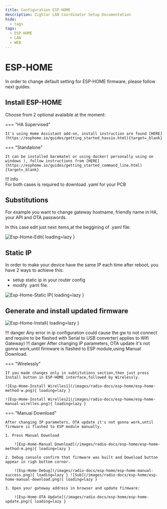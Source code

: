 ```yaml
---
title: Configuration ESP-HOME
description: ZigStar LAN Coordinator Setup Documentation
hide:
  - tags
tags:
  - ESP-HOME
  - LAN
  - WEB
---
```


# ESP-HOME

In order to change default setting for ESP-HOME firmware, please follow next guides.

## Install ESP-HOME 

Choose from 2 optional avalaible at the moment:

=== "HA Supervised"

	It's using Home Assistant add-on, install instruction are found [HERE](https://esphome.io/guides/getting_started_hassio.html){target=_blank}
	
=== "Standalone"

	It can be installed barematel or using docker( personally using on windows ), follow instructions from [HERE](https://esphome.io/guides/getting_started_command_line.html){target=_blank}
	
!!! info	
	For both cases is required to download .yaml for your PCB

## Substitutions

For example you want to change gateway hostname, friendly name in HA, your API and OTA passwords.

In this case edit just next items,at the beggining of .yaml file:

![Esp-Home-Edit](/images/radio-docs/esp-home/esp-home-sub.png){ loading=lazy }

## Static IP

In order to make your device have the same IP each time after reboot, you have 2 ways to achieve this: 

- setup static ip in your router config 
- modify .yaml file.

![Esp-Home-Static IP](/images/radio-docs/esp-home/esp-home-static.png){ loading=lazy }

## Generate and install updated firmware

![Esp-Home-Install](/images/radio-docs/esp-home/esp-home-install.png){ loading=lazy }


!!! danger
	Any error in ip configuration could cause the gw to not connect and require to be flashed with Serial to USB converter( applies to Wifi Gateway)
!!! danger
	After changing IP parameters, OTA update it's not gonna work,until firmware is flashed to ESP module,using Manual Download.
		
=== "Wirelessly"

	If you made changes only in subtitutions section,then just press Install button in ESP-HOME interface,followed by Wirelessly.
	
	![Esp-Home-Install Wirelles1](/images/radio-docs/esp-home/esp-home-method-w.png){ loading=lazy }
	
	![Esp-Home-Install Wirelles2](/images/radio-docs/esp-home/esp-home-manual-wirelles.png){ loading=lazy }
	
=== "Manual Download"

	After changing IP parameters, OTA update it's not gonna work,until firmware is flashed to ESP module manually.
	
	1. Press Manual Download
	
		![Esp-Home-Manual Download](/images/radio-docs/esp-home/esp-home-method-m.png){ loading=lazy }
	
	2. Debug console confirm that firmware was built and Download button appear in righ bottom corner.
	
		![Esp-Home-Debug](/images/radio-docs/esp-home/esp-home-manual-success.png){ loading=lazy } ![Sub](/images/radio-docs/esp-home/esp-home-manual-download.png){ loading=lazy }
	
	3. Open your gateway address in browser and update firmware:
	
		![Esp-Home-OTA Update](/images/radio-docs/esp-home/esp-home-update.png){ loading=lazy }
	

